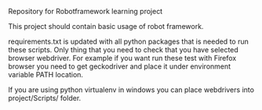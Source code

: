 Repository for Robotframework learning project

This project should contain basic usage of robot framework.

requirements.txt is updated with all python packages that is needed to run these scripts.
Only thing that you need to check that you have selected browser webdriver.
For example if you want run these test with Firefox browser you need to get geckodriver and
place it under environment variable PATH location.

If you are using python virtualenv in windows you can place webdrivers into project/Scripts/ folder.